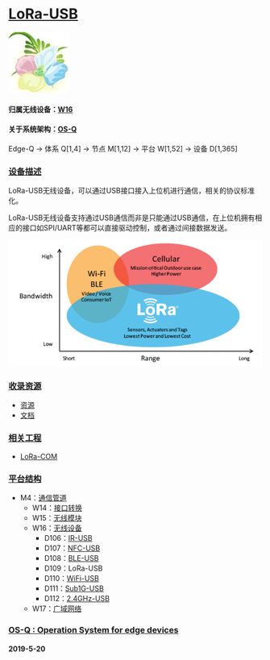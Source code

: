 ﻿# [LoRa-USB](https://github.com/OS-Q/D109)

[![sites](OS-Q/OS-Q.png)](http://www.OS-Q.com)

#### 归属无线设备：[W16](https://github.com/OS-Q/W16)

#### 关于系统架构：[OS-Q](https://github.com/OS-Q/OS-Q)

Edge-Q -> 体系 Q[1,4] -> 节点 M[1,12] -> 平台 W[1,52] -> 设备 D[1,365]

### [设备描述](https://github.com/OS-Q/D109/wiki)

LoRa-USB无线设备，可以通过USB接口接入上位机进行通信，相关的协议标准化。

LoRa-USB无线设备支持通过USB通信而非是只能通过USB通信，在上位机拥有相应的接口如SPI/UART等都可以直接驱动控制，或者通过间接数据发送。

[![sites](docs/LoRa.png)](http://www.OS-Q.com)

### [收录资源](https://github.com/OS-Q/D109)

- [资源](src/)
- [文档](docs/)

### [相关工程](https://github.com/OS-Q/D109)

* [LoRa-COM](https://github.com/OS-Q/D101)

### [平台结构](https://github.com/OS-Q/D109)

* M4：[通信管道](https://github.com/OS-Q/M4)
	* W14：[接口转换](https://github.com/OS-Q/W14)
	* W15：[无线模块](https://github.com/OS-Q/W15)
	* W16：[无线设备](https://github.com/OS-Q/W16)
        * D106：[IR-USB](https://github.com/OS-Q/D106)
        * D107：[NFC-USB](https://github.com/OS-Q/D107)
        * D108：[BLE-USB](https://github.com/OS-Q/D108)
        * D109：LoRa-USB
        * D110：[WiFi-USB](https://github.com/OS-Q/D110)
        * D111：[Sub1G-USB](https://github.com/OS-Q/D111)
        * D112：[2.4GHz-USB](https://github.com/OS-Q/D112)
	* W17：[广域网络](https://github.com/OS-Q/W17)


### [OS-Q : Operation System for edge devices](http://www.OS-Q.com/Edge/D109)
####  2019-5-20 


